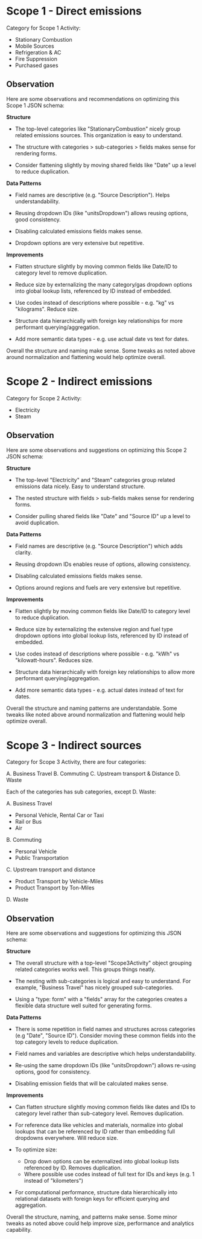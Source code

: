 # Scope 1 - Direct emissions

Category for Scope 1 Activity:
- Stationary Combustion
- Mobile Sources
- Refrigeration & AC
- Fire Suppression
- Purchased gases

## Observation
Here are some observations and recommendations on optimizing this Scope 1 JSON schema:

**Structure**

- The top-level categories like "StationaryCombustion" nicely group related emissions sources. This organization is easy to understand.

- The structure with categories > sub-categories > fields makes sense for rendering forms.

- Consider flattening slightly by moving shared fields like "Date" up a level to reduce duplication.

**Data Patterns**

- Field names are descriptive (e.g. "Source Description"). Helps understandability.

- Reusing dropdown IDs (like "unitsDropdown") allows reusing options, good consistency.

- Disabling calculated emissions fields makes sense.

- Dropdown options are very extensive but repetitive.

**Improvements**

- Flatten structure slightly by moving common fields like Date/ID to category level to remove duplication.

- Reduce size by externalizing the many category/gas dropdown options into global lookup lists, referenced by ID instead of embedded.

- Use codes instead of descriptions where possible - e.g. "kg" vs "kilograms". Reduce size.

- Structure data hierarchically with foreign key relationships for more performant querying/aggregation.

- Add more semantic data types - e.g. use actual date vs text for dates. 

Overall the structure and naming make sense. Some tweaks as noted above around normalization and flattening would help optimize overall.



# Scope 2 - Indirect emissions

Category for Scope 2 Activity:
- Electricity
- Steam

## Observation

Here are some observations and suggestions on optimizing this Scope 2 JSON schema:

**Structure**

- The top-level "Electricity" and "Steam" categories group related emissions data nicely. Easy to understand structure.

- The nested structure with fields > sub-fields makes sense for rendering forms.

- Consider pulling shared fields like "Date" and "Source ID" up a level to avoid duplication.

**Data Patterns**  

- Field names are descriptive (e.g. "Source Description") which adds clarity.

- Reusing dropdown IDs enables reuse of options, allowing consistency.

- Disabling calculated emissions fields makes sense.

- Options around regions and fuels are very extensive but repetitive.

**Improvements**

- Flatten slightly by moving common fields like Date/ID to category level to reduce duplication.

- Reduce size by externalizing the extensive region and fuel type dropdown options into global lookup lists, referenced by ID instead of embedded.

- Use codes instead of descriptions where possible - e.g. "kWh" vs "kilowatt-hours". Reduces size.

- Structure data hierarchically with foreign key relationships to allow more performant querying/aggregation.  

- Add more semantic data types - e.g. actual dates instead of text for dates.

Overall the structure and naming patterns are understandable. Some tweaks like noted above around normalization and flattening would help optimize overall.




# Scope 3 - Indirect sources

Category for Scope 3 Activity, there are four categories:

A. Business Travel
B. Commuting
C. Upstream transport & Distance
D. Waste

Each of the categories has sub categories, except D. Waste:

A. Business Travel
- Personal Vehicle, Rental Car or Taxi
- Rail or Bus
- Air

B. Commuting
- Personal Vehicle
- Public Transportation

C. Upstream transport and distance
- Product Transport by Vehicle-Miles
- Product Transport by Ton-Miles

D. Waste

## Observation
Here are some observations and suggestions for optimizing this JSON schema:

**Structure**

- The overall structure with a top-level "Scope3Activity" object grouping related categories works well. This groups things neatly.

- The nesting with sub-categories is logical and easy to understand. For example, "Business Travel" has nicely grouped sub-categories.

- Using a "type: form" with a "fields" array for the categories creates a flexible data structure well suited for generating forms.

**Data Patterns**  

- There is some repetition in field names and structures across categories (e.g "Date", "Source ID"). Consider moving these common fields into the top category levels to reduce duplication.

- Field names and variables are descriptive which helps understandability.

- Re-using the same dropdown IDs (like "unitsDropdown") allows re-using options, good for consistency.

- Disabling emission fields that will be calculated makes sense.

**Improvements**

- Can flatten structure slightly moving common fields like dates and IDs to category level rather than sub-category level. Removes duplication.

- For reference data like vehicles and materials, normalize into global lookups that can be referenced by ID rather than embedding full dropdowns everywhere. Will reduce size.

- To optimize size:
  - Drop down options can be externalized into global lookup lists referenced by ID. Removes duplication.  
  - Where possible use codes instead of full text for IDs and keys (e.g. 1 instead of "kilometers")

- For computational performance, structure data hierarchically into relational datasets with foreign keys for efficient querying and aggregation.

Overall the structure, naming, and patterns make sense. Some minor tweaks as noted above could help improve size, performance and analytics capability.